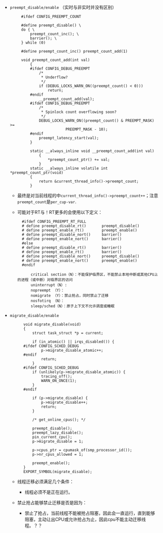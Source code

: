 -  `preempt_disable/enable` （实时与非实时并没有区别）

			#ifdef CONFIG_PREEMPT_COUNT
			
			#define preempt_disable() \
			do { \
				preempt_count_inc(); \
				barrier(); \
			} while (0)

			#define preempt_count_inc() preempt_count_add(1)

			void preempt_count_add(int val)
				{
				#ifdef CONFIG_DEBUG_PREEMPT
					/*
					 * Underflow?
					 */
					if (DEBUG_LOCKS_WARN_ON((preempt_count() < 0)))
						return;
				#endif
					__preempt_count_add(val);
				#ifdef CONFIG_DEBUG_PREEMPT
					/*
					 * Spinlock count overflowing soon?
					 */
					DEBUG_LOCKS_WARN_ON((preempt_count() & PREEMPT_MASK) >=
								PREEMPT_MASK - 10);
				#endif
					preempt_latency_start(val);
				}

				static __always_inline void __preempt_count_add(int val)
					{
						*preempt_count_ptr() += val;
					}
				static __always_inline volatile int *preempt_count_ptr(void)
				{
					return &current_thread_info()->preempt_count;
				}

	
	- 最终是对当前线程的中`current_thread_info()->preempt_count++`；注意`preempt_count`是`per_cup-var`.
	- 可能对于RT与！RT更多的会使用以下定义：

			#ifdef CONFIG_PREEMPT_RT_FULL
			# define preempt_disable_rt()		preempt_disable()
			# define preempt_enable_rt()		preempt_enable()
			# define preempt_disable_nort()		barrier()
			# define preempt_enable_nort()		barrier()
			#else
			# define preempt_disable_rt()		barrier()
			# define preempt_enable_rt()		barrier()
			# define preempt_disable_nort()		preempt_disable()
			# define preempt_enable_nort()		preempt_enable()
			#endif

				critical section（N）：不能保护临界区，不能禁止本地中断或其他CPU上的进程（或中断）对临界区的访问
				uninterrupt（N）:
				nopreempt （Y）：
				nomigrate （Y）：禁止抢占，同时禁止了迁移
				nosfotirq （N）： 
				sleep/sched（N）：原子上下文不允许调度或睡眠

	

- `migrate_disable/enable `		

			void migrate_disable(void)
			{
				struct task_struct *p = current;
			
				if (in_atomic() || irqs_disabled()) {
			#ifdef CONFIG_SCHED_DEBUG
					p->migrate_disable_atomic++;
			#endif
					return;
				}
			#ifdef CONFIG_SCHED_DEBUG
				if (unlikely(p->migrate_disable_atomic)) {
					tracing_off();
					WARN_ON_ONCE(1);
				}
			#endif
			
				if (p->migrate_disable) {
					p->migrate_disable++;
					return;
				}
			
				/* get_online_cpus(); */
			
				preempt_disable();
				preempt_lazy_disable();
				pin_current_cpu();
				p->migrate_disable = 1;
			
				p->cpus_ptr = cpumask_of(smp_processor_id());
				p->nr_cpus_allowed = 1;
			
				preempt_enable();
			}
			EXPORT_SYMBOL(migrate_disable);

	- 线程迁移必须满足几个条件：
		
		- 线程必须不是正在运行。

	- 禁止抢占能够禁止迁移是否是因为：
		- 禁止了抢占，当前线程不能被抢占阻塞，因此会一直运行，直到能够阻塞，主动让出CPU或允许抢占为止，因此cpu不能主动迁移线程。？？




